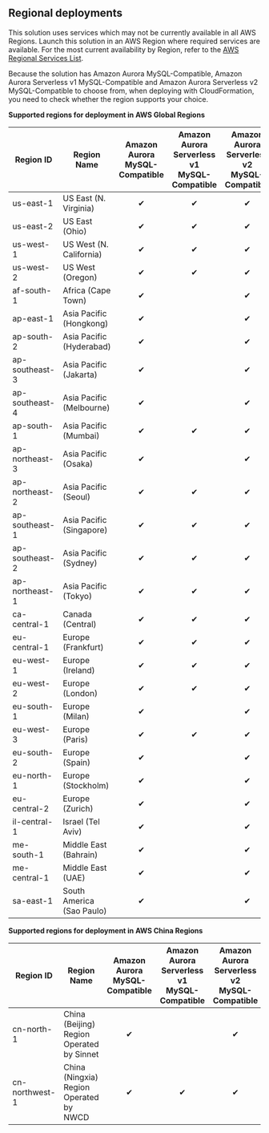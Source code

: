 
## Regional deployments
This solution uses services which may not be currently available in all AWS Regions. Launch this solution in an AWS Region where required services are available. For the most current availability by Region, refer to the [AWS Regional Services List][services]. 

Because the solution has Amazon Aurora MySQL-Compatible, Amazon Aurora Serverless v1 MySQL-Compatible and Amazon Aurora Serverless v2 MySQL-Compatible to choose from, when deploying with CloudFormation, you need to check whether the region supports your choice.

**Supported regions for deployment in AWS Global Regions**

| Region ID      | Region Name              | Amazon Aurora MySQL-Compatible  | Amazon Aurora Serverless v1 MySQL-Compatible |Amazon Aurora Serverless v2 MySQL-Compatible |
| -------------- | ------------------------ | :------------: | :----------------------: | :----------------------: |
| us-east-1      | US East (N. Virginia)    |   &#10004;     |       &#10004;           |  &#10004;           |
| us-east-2      | US East (Ohio)           |   &#10004;     |       &#10004;           |  &#10004;           |
| us-west-1      | US West (N. California)  |   &#10004;     |       &#10004;           |  &#10004;           |
| us-west-2      | US West (Oregon)         |   &#10004;     |       &#10004;           |  &#10004;           |
| af-south-1     | Africa (Cape Town)       |   &#10004;     |                          |  &#10004;           |
| ap-east-1      | Asia Pacific (Hongkong)  |   &#10004;     |                          |  &#10004;           |
| ap-south-2     | Asia Pacific (Hyderabad) |   &#10004;     |                          |  &#10004;           |
| ap-southeast-3 | Asia Pacific (Jakarta)   |   &#10004;     |                          |  &#10004;           |
| ap-southeast-4 | Asia Pacific (Melbourne) |   &#10004;     |                          |  &#10004;           |
| ap-south-1     | Asia Pacific (Mumbai)    |   &#10004;     |       &#10004;           |  &#10004;           |
| ap-northeast-3 | Asia Pacific (Osaka)     |   &#10004;     |                          |  &#10004;           |
| ap-northeast-2 | Asia Pacific (Seoul)     |   &#10004;     |       &#10004;           |  &#10004;           |
| ap-southeast-1 | Asia Pacific (Singapore) |   &#10004;     |       &#10004;           |  &#10004;           |
| ap-southeast-2 | Asia Pacific (Sydney)    |   &#10004;     |       &#10004;           |  &#10004;           |
| ap-northeast-1 | Asia Pacific (Tokyo)     |   &#10004;     |       &#10004;           |  &#10004;           |
| ca-central-1   | Canada (Central)         |   &#10004;     |       &#10004;           |  &#10004;           |
| eu-central-1   | Europe (Frankfurt)       |   &#10004;     |       &#10004;           |  &#10004;           |
| eu-west-1      | Europe (Ireland)         |   &#10004;     |       &#10004;           |  &#10004;           |
| eu-west-2      | Europe (London)          |   &#10004;     |       &#10004;           |  &#10004;           |
| eu-south-1     | Europe (Milan)           |   &#10004;     |                          |  &#10004;           |
| eu-west-3      | Europe (Paris)           |   &#10004;     |       &#10004;           |  &#10004;           |
| eu-south-2     | Europe (Spain)           |   &#10004;     |                          |  &#10004;           |
| eu-north-1     | Europe (Stockholm)       |   &#10004;     |                          |  &#10004;           |
| eu-central-2   | Europe (Zurich)          |   &#10004;     |                          |  &#10004;           |
| il-central-1   | Israel (Tel Aviv)        |   &#10004;     |                          |  &#10004;           |
| me-south-1     | Middle East (Bahrain)	|   &#10004;     |                          |  &#10004;           |
| me-central-1   | Middle East (UAE)	    |   &#10004;     |                          |  &#10004;           |
| sa-east-1      | South America (Sao Paulo)|   &#10004;     |                          |  &#10004;           |


**Supported regions for deployment in AWS China Regions**

| Region ID      | Region Name                               | Amazon Aurora MySQL-Compatible | Amazon Aurora Serverless v1 MySQL-Compatible |Amazon Aurora Serverless v2 MySQL-Compatible |
| -------------- | ----------------------------------------- | :------------: | :----------------------: | :----------------------: |
| cn-north-1     | China (Beijing) Region Operated by Sinnet |   &#10004;     |                          |       &#10004;           |
| cn-northwest-1 | China (Ningxia) Region Operated by NWCD   |   &#10004;     |       &#10004;           |       &#10004;           |


[services]: https://aws.amazon.com/about-aws/global-infrastructure/regional-product-services/?nc1=h_ls
